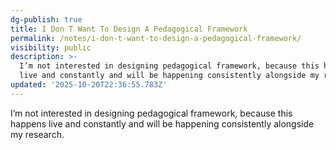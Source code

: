 ```yaml
---
dg-publish: true
title: I Don T Want To Design A Pedagogical Framework
permalink: /notes/i-don-t-want-to-design-a-pedagogical-framework/
visibility: public
description: >-
  I’m not interested in designing pedagogical framework, because this happens
  live and constantly and will be happening consistently alongside my research.
updated: '2025-10-20T22:36:55.783Z'
---
```

I’m not interested in designing pedagogical framework, because this happens live and constantly and will be happening consistently alongside my research.
